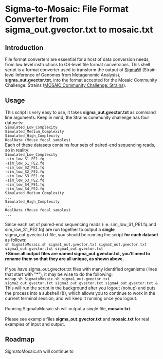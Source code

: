 # Sigma-to-Mosaic: File Format Converter from sigma_out.gvector.txt to mosaic.txt

## Introduction

File format converters are essential for a host of data conversion needs, from low level instructions to OS-level file format 
conversions.  This shell script is a format converter used to transform the output of [SigmaW](http://sigma.omicsbio.org/) (Strain-level Inference of Genomes from Metagenomic Analysis), **sigma_out.gvector.txt**, into the format accepted for the Mosaic Community 
Challenge: Strains ([MOSAIC Community Challenge: Strains](https://platform.mosaicbiome.com/challenges/1)).  

## Usage

This script is very easy to use, it takes **sigma_out.gvector.txt** as command line arguments.  Keep in mind, the Strains community
challenge has four datasets:<br/>
`Simulated_Low_Complexity`<br/>
`Simulated_Medium_Complexity`<br/>
`Simulated_High_Complexity`<br/>
`RealData (Mouse fecal samples)`<br/>
Each of these datasets contains four sets of paired-end sequencing reads, so in reality:<br/>
`Simulated_Low_Complexity`<br/>
`-sim_low_S1_PE1.fq`<br/>
`-sim_low_S1_PE2.fq`<br/>
`-sim_low_S2_PE1.fq`<br/>
`-sim_low_S2_PE2.fq`<br/>
`-sim_low_S3_PE1.fq`<br/>
`-sim_low_S3_PE2.fq`<br/>
`-sim_low_S4_PE1.fq`<br/>
`-sim_low_S4_PE2.fq`<br/>
`Simulated_Medium_Complexity`<br/>
`...`<br/>
`Simulated_High_Complexity`<br/>
`...`<br/>
`RealData (Mouse fecal samples)`<br/>
`...`<br/><br/>
Since each set of paired-end sequencing reads (i.e. sim_low_S1_PE1.fq and sim_low_S1_PE2.fq) are run together to output a 
**single** sigma_out.gvector.txt file, you should be running the script **for each dataset** as follows:<br/>
`sh SigmatoMosaic.sh sigma1_out.gvector.txt sigma2_out.gvector.txt sigma3_out.gvector.txt sigma4_out.gvector.txt`<br/>
**&ast;Since all output files are named sigma_out.gvector.txt, you'll need to rename them so that they are all unique, as shown 
above.**<br/><br/>
If you have sigma_out.gvector.txt files with many identified organisms (lines that start with "**&ast;**"), it may be wise to do 
the following:<br/>
`nohup sh SigmatoMosaic.sh sigma1_out.gvector.txt sigma2_out.gvector.txt sigma3_out.gvector.txt sigma4_out.gvector.txt &`<br/>
This will run the script in the background after you logout (nohup) and puts the process into a subshell (&), which allows you
to continue to work in the current terminal session, and will keep it running once you logout.<br/><br/>
Running SigmatoMosaic.sh will output a single file, **mosaic.txt**.<br/><br/>
Please see example files **sigma_out.gvector.txt** and **mosaic.txt** for real examples of input and output. 

## Roadmap 

SigmatoMosaic.sh will continue to 

